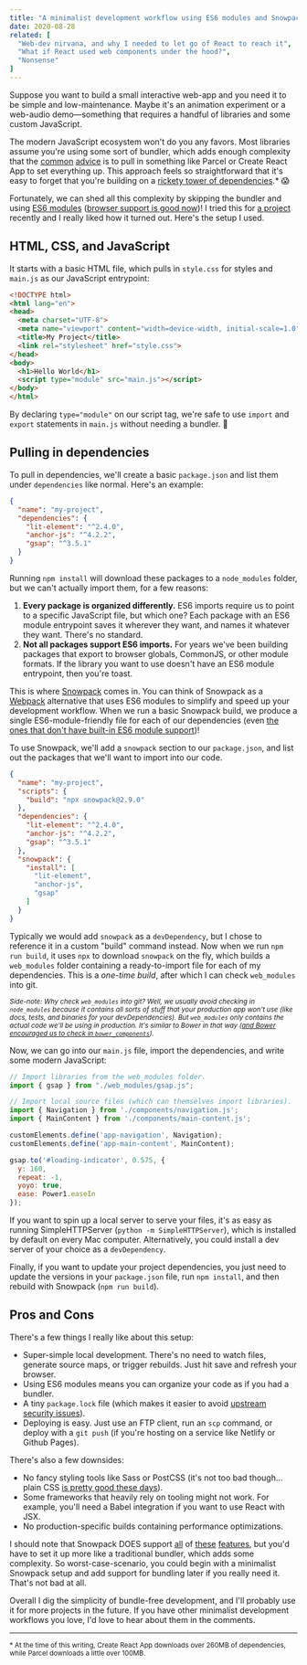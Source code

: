 ```yaml
---
title: "A minimalist development workflow using ES6 modules and Snowpack"
date: 2020-08-28
related: [
  "Web-dev nirvana, and why I needed to let go of React to reach it",
  "What if React used web components under the hood?",
  "Nonsense"
]
---
```


Suppose you want to build a small interactive web-app and you need it to be simple and low-maintenance. Maybe it's an animation experiment or a web-audio demo—something that requires a handful of libraries and some custom JavaScript.

The modern JavaScript ecosystem won't do you any favors. Most libraries assume you're using some sort of bundler, which adds enough complexity that the [common](https://increment.com/development/the-melting-pot-of-javascript/#create-reusable-toolboxes) [advice](https://cloudfour.com/thinks/tiny-web-stacks/) is to pull in something like Parcel or Create React App to set everything up. This approach feels so straightforward that it's easy to forget that you're building on a [rickety tower of dependencies](https://xkcd.com/2347/).* 😱

Fortunately, we can shed all this complexity by skipping the bundler and using [ES6 modules](https://developer.mozilla.org/en-US/docs/Web/JavaScript/Guide/Modules) ([browser support is good now](https://caniuse.com/#feat=es6-module))! I tried this for [a project](https://github.com/bryanbraun/lit-element-demo) recently and I really liked how it turned out. Here's the setup I used.

## HTML, CSS, and JavaScript

It starts with a basic HTML file, which pulls in `style.css` for styles and `main.js` as our JavaScript entrypoint:

```html
<!DOCTYPE html>
<html lang="en">
<head>
  <meta charset="UTF-8">
  <meta name="viewport" content="width=device-width, initial-scale=1.0">
  <title>My Project</title>
  <link rel="stylesheet" href="style.css">
</head>
<body>
  <h1>Hello World</h1>
  <script type="module" src="main.js"></script>
</body>
</html>

```

By declaring `type="module"` on our script tag, we're safe to use `import` and `export` statements in `main.js` without needing a bundler. 💪

## Pulling in dependencies

To pull in dependencies, we'll create a basic `package.json` and list them under `dependencies` like normal. Here's an example:

```json
{
  "name": "my-project",
  "dependencies": {
    "lit-element": "^2.4.0",
    "anchor-js": "^4.2.2",
    "gsap": "^3.5.1"
  }
}
```

Running `npm install` will download these packages to a `node_modules` folder, but we can't actually import them, for a few reasons:

1. **Every package is organized differently.** ES6 imports require us to point to a specific JavaScript file, but which one? Each package with an ES6 module entrypoint saves it wherever they want, and names it whatever they want. There's no standard.
2. **Not all packages support ES6 imports.** For years we've been building packages that export to browser globals, CommonJS, or other module formats. If the library you want to use doesn't have an ES6 module entrypoint, then you're toast.

This is where [Snowpack](https://www.snowpack.dev/) comes in. You can think of Snowpack as a [Webpack](https://webpack.js.org/) alternative that uses ES6 modules to simplify and speed up your development workflow. When we run a basic Snowpack build, we produce a single ES6-module-friendly file for each of our dependencies (even [the ones that don't have built-in ES6 module support](https://www.snowpack.dev/#import-npm-packages))!

To use Snowpack, we'll add a `snowpack` section to our `package.json`, and list out the packages that we'll want to import into our code.

```json
{
  "name": "my-project",
  "scripts": {
    "build": "npx snowpack@2.9.0"
  },
  "dependencies": {
    "lit-element": "^2.4.0",
    "anchor-js": "^4.2.2",
    "gsap": "^3.5.1"
  },
  "snowpack": {
    "install": [
      "lit-element",
      "anchor-js",
      "gsap"
    ]
  }
}
```

Typically we would add `snowpack` as a `devDependency`, but I chose to reference it in a custom "build" command instead. Now when we run `npm run build`, it uses `npx` to download `snowpack` on the fly, which builds a `web_modules` folder containing a ready-to-import file for each of my dependencies. This is a _one-time build_, after which I can check `web_modules` into git.

<small>_Side-note: Why check `web_modules` into git? Well, we usually avoid checking in `node_modules` because it contains all sorts of stuff that your production app won't use (like docs, tests, and binaries for your devDependencies). But `web_modules` only contains the actual code we'll be using in production. It's similar to Bower in that way ([and Bower encouraged us to check in `bower_components`](https://addyosmani.com/blog/checking-in-front-end-dependencies))._</small>

Now, we can go into our `main.js` file, import the dependencies, and write some modern JavaScript:

```js
// Import libraries from the web_modules folder.
import { gsap } from "./web_modules/gsap.js";

// Import local source files (which can themselves import libraries).
import { Navigation } from './components/navigation.js';
import { MainContent } from './components/main-content.js';

customElements.define('app-navigation', Navigation);
customElements.define('app-main-content', MainContent);

gsap.to('#loading-indicator', 0.575, {
  y: 160,
  repeat: -1,
  yoyo: true,
  ease: Power1.easeIn
});
```

If you want to spin up a local server to serve your files, it's as easy as running SimpleHTTPServer (`python -m SimpleHTTPServer`), which is installed by default on every Mac computer. Alternatively, you could install a dev server of your choice as a `devDependency`.

Finally, if you want to update your project dependencies, you just need to update the versions in your `package.json` file, run `npm install`, and then rebuild with Snowpack (`npm run build`).

## Pros and Cons

There's a few things I really like about this setup:

- Super-simple local development. There's no need to watch files, generate source maps, or trigger rebuilds. Just hit save and refresh your browser.
- Using ES6 modules means you can organize your code as if you had a bundler.
- A tiny `package.lock` file (which makes it easier to avoid [upstream security issues](https://twitter.com/BryanEBraun/status/1291120731955372039/photo/1)).
- Deploying is easy. Just use an FTP client, run an `scp` command, or deploy with a `git push` (if you're hosting on a service like Netlify or Github Pages).

There's also a few downsides:

- No fancy styling tools like Sass or PostCSS (it's not too bad though... plain CSS [is pretty good these days](https://cathydutton.co.uk/posts/why-i-stopped-using-sass/)).
- Some frameworks that heavily rely on tooling might not work. For example, you'll need a Babel integration if you want to use React with JSX.
- No production-specific builds containing performance optimizations.

I should note that Snowpack DOES support [all](https://www.snowpack.dev/#sass) of [these](https://www.snowpack.dev/#babel) [features](https://www.snowpack.dev/#bundle-for-production), but you'd have to set it up more like a traditional bundler, which adds some complexity. So worst-case-scenario, you could begin with a minimalist Snowpack setup and add support for bundling later if you really need it. That's not bad at all.

Overall I dig the simplicity of bundle-free development, and I'll probably use it for more projects in the future. If you have other minimalist development workflows you love, I'd love to hear about them in the comments.

***

<small>* At the time of this writing, Create React App downloads over 260MB of dependencies, while Parcel downloads a little over 100MB.</small>
